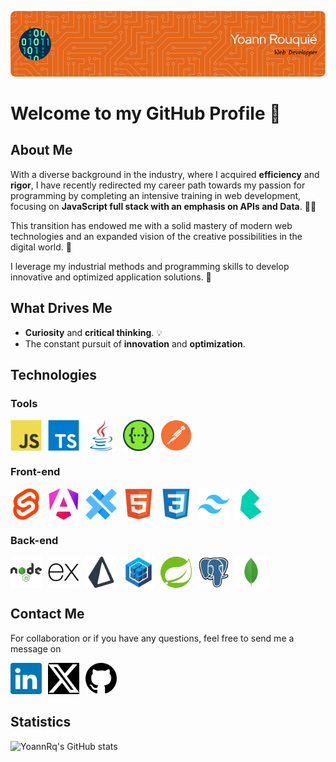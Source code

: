 ![Header](github-header-image.png)

# Welcome to my GitHub Profile 👋

## About Me

With a diverse background in the industry, where I acquired **efficiency** and **rigor**, I have recently redirected my career path towards my passion for programming by completing an intensive training in web development, focusing on **JavaScript full stack with an emphasis on APIs and Data**. 👨‍💻

This transition has endowed me with a solid mastery of modern web technologies and an expanded vision of the creative possibilities in the digital world. 🧠

I leverage my industrial methods and programming skills to develop innovative and optimized application solutions. 🧰

## What Drives Me

- **Curiosity** and **critical thinking**. 💡
- The constant pursuit of **innovation** and **optimization**.

## Technologies

### Tools

<div style="display: flex; flex-direction: row; gap: 10px;">
    <img src="https://raw.githubusercontent.com/devicons/devicon/master/icons/javascript/javascript-original.svg" alt="javascript" height="50">
    <img src="https://raw.githubusercontent.com/devicons/devicon/master/icons/typescript/typescript-original.svg" alt="typescript" height="50">
    <img src="https://raw.githubusercontent.com/devicons/devicon/master/icons/java/java-original.svg" alt="java" height="50">
    <img src="https://raw.githubusercontent.com/devicons/devicon/master/icons/swagger/swagger-original.svg" alt="swagger" height="50">
    <img src="https://raw.githubusercontent.com/devicons/devicon/master/icons/postman/postman-original.svg" alt="postman" height="50">
</div>

### Front-end

<div style="display: flex; flex-direction: row; gap: 10px;">
    <img src="https://raw.githubusercontent.com/devicons/devicon/master/icons/svelte/svelte-original.svg" alt="svelte" height="50">
    <img src="https://raw.githubusercontent.com/devicons/devicon/master/icons/angular/angular-original.svg" alt="angular" height="50">
    <img src="https://raw.githubusercontent.com/devicons/devicon/master/icons/capacitor/capacitor-original.svg" alt="capacitor" height="50">
    <img src="https://raw.githubusercontent.com/devicons/devicon/master/icons/html5/html5-original.svg" alt="html5" height="50">
    <img src="https://raw.githubusercontent.com/devicons/devicon/master/icons/css3/css3-original.svg" alt="css3" height="50">
    <img src="https://raw.githubusercontent.com/devicons/devicon/master/icons/tailwindcss/tailwindcss-original.svg" alt="tailwindcss" height="50">
    <img src="https://raw.githubusercontent.com/devicons/devicon/master/icons/bulma/bulma-plain.svg" alt="bulma" height="50">
</div>

### Back-end

<div style="display: flex; flex-direction: row; gap: 10px;">
    <img src="https://raw.githubusercontent.com/devicons/devicon/master/icons/nodejs/nodejs-original-wordmark.svg" alt="nodejs" height="50">
    <img src="https://raw.githubusercontent.com/devicons/devicon/master/icons/express/express-original.svg" alt="express" height="50">
    <img src="https://raw.githubusercontent.com/devicons/devicon/master/icons/prisma/prisma-original.svg" alt="prisma" height="50">
    <img src="https://raw.githubusercontent.com/devicons/devicon/master/icons/sequelize/sequelize-original.svg" alt="sequelize" height="50">
    <img src="https://raw.githubusercontent.com/devicons/devicon/master/icons/spring/spring-original.svg" alt="spring" height="50">
    <img src="https://raw.githubusercontent.com/devicons/devicon/master/icons/postgresql/postgresql-original.svg" alt="postgresql" height="50">
    <img src="https://raw.githubusercontent.com/devicons/devicon/master/icons/mongodb/mongodb-original.svg" alt="mongodb" height="50">
</div>

## Contact Me

For collaboration or if you have any questions, feel free to send me a message on

<div style="display: flex; flex-direction: row; gap: 10px;">
  <a href="https://www.linkedin.com/in/yoannrouquie">
    <img src="https://raw.githubusercontent.com/CLorant/readme-social-icons/main/large/filled/linkedin.svg" alt="linkedin" height="50">
  </a>
  <a href="https://x.com/YoannRq">
    <img src="https://raw.githubusercontent.com/CLorant/readme-social-icons/main/large/filled/twitter-x.svg" alt="X Twitter" height="50">
  </a>
  <a href="https://github.com/yoannrq">
    <img src="https://raw.githubusercontent.com/CLorant/readme-social-icons/main/large/filled/github.svg" alt="Github" height="50">
  </a>
</div>

## Statistics

![YoannRq's GitHub stats](https://github-readme-stats.vercel.app/api?username=yoannrq&count_private=true&show_icons=true&theme=dracula)
